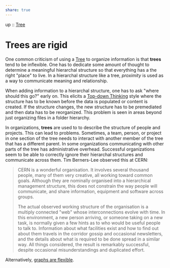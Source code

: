 ```yaml
---  
share: true  
---  
```

up :: [Tree](./Tree.md)  
  
# Trees are rigid  
  
One common criticism of using a [Tree](./Tree.md) to organize information is that **trees** tend to be inflexible. One has to dedicate some amount of thought to determine a meaningful hierarchal structure so that everything has a the right "place" to live. In a hierarchal structure like a tree, *proximity* is used as a way to communicate meaning and relationship.  
  
When adding information to a hierarchal structure, one has to ask "where should this go?" early on. This elicits a [Top-down Thinking](../Top-down%20Thinking.md)  style where the structure has to be known before the data is populated or content is created. If the structure changes, the new structure has to be premediated and then data has to be reorganized. This problem is seen in areas beyond just organizing files in a folder hierarchy.  
  
In organizations, **trees** are used to to describe the structure of people and projects. This can lead to problems. Sometimes, a team, person, or project in one section of the tree needs to interact with another member of the tree that has a different parent. In some organizations communicating with other parts of the tree has administrative overhead. Successful organizations seem to be able to correctly ignore their hierarchal structures and communicate across them. Tim Berners-Lee observed this at CERN:  
  
> CERN is a wonderful organisation. It involves several thousand people, many of them very creative, all working toward common goals. Although they are nominally organised into a hierarchical management structure, this does not constrain the way people will communicate, and share information, equipment and software across groups.  
>   
> The actual observed working structure of the organisation is a multiply connected "web" whose interconnections evolve with time. In this environment, a new person arriving, or someone taking on a new task, is normally given a few hints as to who would be useful people to talk to. Information about what facilities exist and how to find out about them travels in the corridor gossip and occasional newsletters, and the details about what is required to be done spread in a similar way. All things considered, the result is remarkably successful, despite occasional misunderstandings and duplicated effort.  
  
Alternatively, [graphs are flexible](./graphs-are-flexible.md).